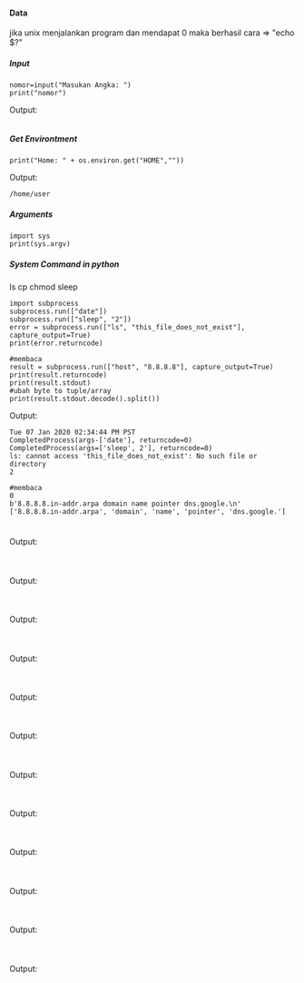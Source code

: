 #### Data

jika unix menjalankan program dan mendapat 0 maka berhasil 
cara => "echo $?" 
##### Input
```
nomor=input("Masukan Angka: ")
print("nomor")
```
Output:
```

```

##### Get Environtment
```
print("Home: " + os.environ.get("HOME",""))
```
Output:
```
/home/user
```

##### Arguments
```
import sys
print(sys.argv)
```

##### System Command in python
ls
cp
chmod
sleep
```
import subprocess 
subprocess.run(["date"]) 
subprocess.run(["sleep", "2"]) 
error = subprocess.run(["ls", "this_file_does_not_exist"], capture_output=True) 
print(error.returncode) 

#membaca
result = subprocess.run(["host", "8.8.8.8"], capture_output=True) 
print(result.returncode) 
print(result.stdout) 
#ubah byte to tuple/array
print(result.stdout.decode().split()) 
```
Output:
```
Tue 07 Jan 2020 02:34:44 PM PST 
CompletedProcess(args-['date'], returncode=0) 
CompletedProcess(args=['sleep', 2'], returncode=0) 
ls: cannot access 'this_file_does_not_exist': No such file or directory 
2 

#membaca
0
b'8.8.8.8.in-addr.arpa domain name pointer dns.google.\n'
['8.8.8.8.in-addr.arpa', 'domain', 'name', 'pointer', 'dns.google.'] 
```

##### 
```

```
Output:
```

```

##### 
```

```
Output:
```

```

##### 
```

```
Output:
```

```

##### 
```

```
Output:
```

```

##### 
```

```
Output:
```

```

##### 
```

```
Output:
```

```

##### 
```

```
Output:
```

```

##### 
```

```
Output:
```

```

##### 
```

```
Output:
```

```

##### 
```

```
Output:
```

```

##### 
```

```
Output:
```

```

##### 
```

```
Output:
```

```


